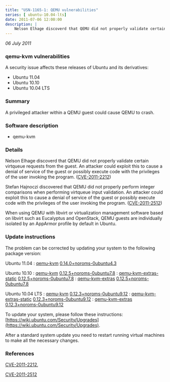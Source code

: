 ```yaml
---
title: "USN-1165-1: QEMU vulnerabilities"
series: [ ubuntu-10.04-lts]
date: 2011-07-06 12:00:00
description: |
    Nelson Elhage discoverd that QEMU did not properly validate certain virtqueue requests from the guest. An attacker could exploit this to cause a denial of service of the guest or possibly execute code with the privileges of the user invoking the program. ([CVE-2011-2212](http://people.ubuntu.com/~ubuntu-security/cve/CVE-2011-2212))
--- 
```

 
 

*06 July 2011*

### qemu-kvm vulnerabilities

A security issue affects these releases of Ubuntu and its derivatives:

* Ubuntu 11.04
* Ubuntu 10.10
* Ubuntu 10.04 LTS

### Summary

A privileged attacker within a QEMU guest could cause QEMU to crash. 

### Software description

* qemu-kvm 

### Details

Nelson Elhage discoverd that QEMU did not properly validate certain virtqueue requests from the guest. An attacker could exploit this to cause a denial of service of the guest or possibly execute code with the privileges of the user invoking the program. ([CVE-2011-2212](http://people.ubuntu.com/~ubuntu-security/cve/CVE-2011-2212))

Stefan Hajnoczi discovered that QEMU did not properly perform integer comparisons when performing virtqueue input validation. An attacker could exploit this to cause a denial of service of the guest or possibly execute code with the privileges of the user invoking the program. ([CVE-2011-2512](http://people.ubuntu.com/~ubuntu-security/cve/CVE-2011-2512))

When using QEMU with libvirt or virtualization management software based on libvirt such as Eucalyptus and OpenStack, QEMU guests are individually isolated by an AppArmor profile by default in Ubuntu. 

### Update instructions

The problem can be corrected by updating your system to the following package version:

Ubuntu 11.04
 : [qemu-kvm](https://launchpad.net/ubuntu/+source/qemu-kvm) <span> [0.14.0+noroms-0ubuntu4.3](https://launchpad.net/ubuntu/+source/qemu-kvm/0.14.0+noroms-0ubuntu4.3) </span> 

Ubuntu 10.10
 : [qemu-kvm](https://launchpad.net/ubuntu/+source/qemu-kvm) <span> [0.12.5+noroms-0ubuntu7.8](https://launchpad.net/ubuntu/+source/qemu-kvm/0.12.5+noroms-0ubuntu7.8) </span> 
 : [qemu-kvm-extras-static](https://launchpad.net/ubuntu/+source/qemu-kvm) <span> [0.12.5+noroms-0ubuntu7.8](https://launchpad.net/ubuntu/+source/qemu-kvm/0.12.5+noroms-0ubuntu7.8) </span> 
 : [qemu-kvm-extras](https://launchpad.net/ubuntu/+source/qemu-kvm) <span> [0.12.5+noroms-0ubuntu7.8](https://launchpad.net/ubuntu/+source/qemu-kvm/0.12.5+noroms-0ubuntu7.8) </span> 

Ubuntu 10.04 LTS
 : [qemu-kvm](https://launchpad.net/ubuntu/+source/qemu-kvm) <span> [0.12.3+noroms-0ubuntu9.12](https://launchpad.net/ubuntu/+source/qemu-kvm/0.12.3+noroms-0ubuntu9.12) </span> 
 : [qemu-kvm-extras-static](https://launchpad.net/ubuntu/+source/qemu-kvm) <span> [0.12.3+noroms-0ubuntu9.12](https://launchpad.net/ubuntu/+source/qemu-kvm/0.12.3+noroms-0ubuntu9.12) </span> 
 : [qemu-kvm-extras](https://launchpad.net/ubuntu/+source/qemu-kvm) <span> [0.12.3+noroms-0ubuntu9.12](https://launchpad.net/ubuntu/+source/qemu-kvm/0.12.3+noroms-0ubuntu9.12) </span> 

To update your system, please follow these instructions: [https://wiki.ubuntu.com/Security/Upgrades](https://wiki.ubuntu.com/Security/Upgrades).

After a standard system update you need to restart running virtual machines to make all the necessary changes. 

### References

 
 [CVE-2011-2212](http://people.ubuntu.com/~ubuntu-security/cve/CVE-2011-2212), 

 [CVE-2011-2512](http://people.ubuntu.com/~ubuntu-security/cve/CVE-2011-2512)
 

